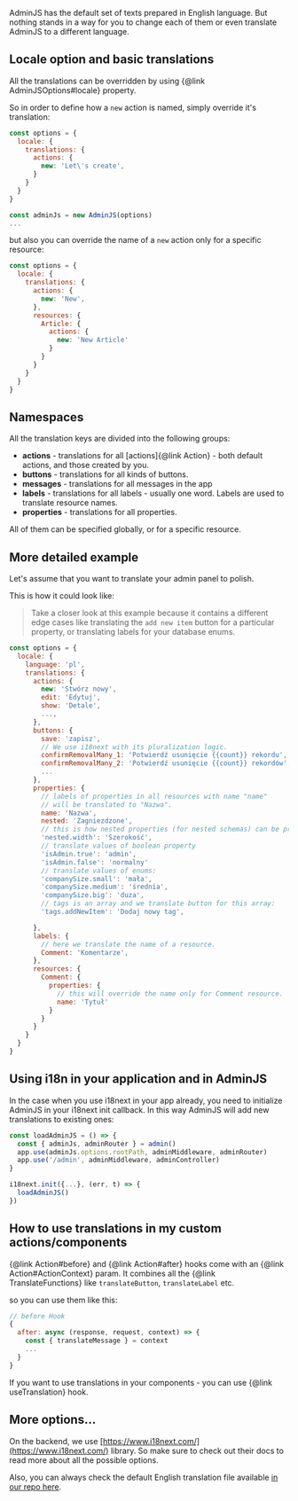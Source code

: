 AdminJS has the default set of texts prepared in English language. But nothing stands in a way
for you to change each of them or even translate AdminJS to a different language.

## Locale option and basic translations

All the translations can be overridden by using {@link AdminJSOptions#locale} property.

So in order to define how a `new` action is named, simply override it's translation:

``` javascript
const options = {
  locale: {
    translations: {
      actions: {
        new: 'Let\'s create',
      }
    }
  }
}

const adminJs = new AdminJS(options)
...
```

but also you can override the name of a `new` action only for a specific resource:

``` javascript
const options = {
  locale: {
    translations: {
      actions: {
        new: 'New',
      },
      resources: {
        Article: {
          actions: {
            new: 'New Article'
          }
        }
      }
    }
  }
}
```

## Namespaces

All the translation keys are divided into the following groups:

* __actions__ - translations for all [actions]{@link Action} - both default actions, and those
created by you.
* __buttons__ - translations for all kinds of buttons.
* __messages__ - translations for all messages in the app
* __labels__ - translations for all labels - usually one word.
Labels are used to translate resource names.
* __properties__ - translations for all properties.

All of them can be specified globally, or for a specific resource.

## More detailed example

Let's assume that you want to translate your admin panel to polish.

This is how it could look like:

> Take a closer look at this example because it contains a different
> edge cases like translating the `add new item` button for a particular property,
> or translating labels for your database enums.

```javascript
const options = {
  locale: {
    language: 'pl',
    translations: {
      actions: {
        new: 'Stwórz nowy',
        edit: 'Edytuj',
        show: 'Detale',
        ...,
      },
      buttons: {
        save: 'zapisz',
        // We use i18next with its pluralization logic.
        confirmRemovalMany_1: 'Potwierdź usunięcie {{count}} rekordu',
        confirmRemovalMany_2: 'Potwierdź usunięcie {{count}} rekordów',
        ...
      },
      properties: {
        // labels of properties in all resources with name "name"
        // will be translated to "Nazwa".
        name: 'Nazwa',
        nested: 'Zagniezdzone',
        // this is how nested properties (for nested schemas) can be provided
        'nested.width': 'Szerokość',
        // translate values of boolean property
        'isAdmin.true': 'admin',
        'isAdmin.false': 'normalny'
        // translate values of enums:
        'companySize.small': 'mała',
        'companySize.medium': 'średnia',
        'companySize.big': 'duza',
        // tags is an array and we translate button for this array:
        'tags.addNewItem': 'Dodaj nowy tag',

      },
      labels: {
        // here we translate the name of a resource.
        Comment: 'Komentarze',
      },
      resources: {
        Comment: {
          properties: {
            // this will override the name only for Comment resource.
            name: 'Tytuł'
          }
        }
      }
    }
  }
}
```

## Using i18n in your application and in AdminJS

In the case when you use i18next in your app already, you need to initialize AdminJS in your
i18next init callback. In this way AdminJS will add new translations to existing ones:

```javascript
const loadAdminJS = () => {
  const { adminJs, adminRouter } = admin()
  app.use(adminJs.options.rootPath, adminMiddleware, adminRouter)
  app.use('/admin', adminMiddleware, adminController)
}

i18next.init({...}, (err, t) => {
  loadAdminJS()
})
```

## How to use translations in my custom actions/components

{@link Action#before} and {@link Action#after} hooks come with an {@link Action#ActionContext}
param. It combines all the {@link TranslateFunctions} like `translateButton`, `translateLabel` etc.

so you can use them like this:

```javascript
// before Hook
{
  after: async (response, request, context) => {
    const { translateMessage } = context
    ...
  }
}
```

If you want to use translations in your components - you can use {@link useTranslation} hook.

## More options...

On the backend, we use [https://www.i18next.com/](https://www.i18next.com/) library. So make
sure to check out their docs to read more about all the possible options.

Also, you can always check the default English translation file
available [in our repo here](https://github.com/SoftwareBrothers/adminjs/blob/v2.0/src/locale/en.ts).